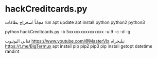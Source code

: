 # hackCreditcards.py
مجاناً اسخراج بطاقات
run
apt update
apt install python python2 python3

python hackCreditcards.py -b 5xxxxxxxxxxxxxxx -u 9 -c -d -g

قناني اليوتيوب
https://www.youtube.com/@MasterVlx
تيليجرام
https://t.me/BigTermux
apt install pip pip2 pip3
pip install getopt datetime randint
